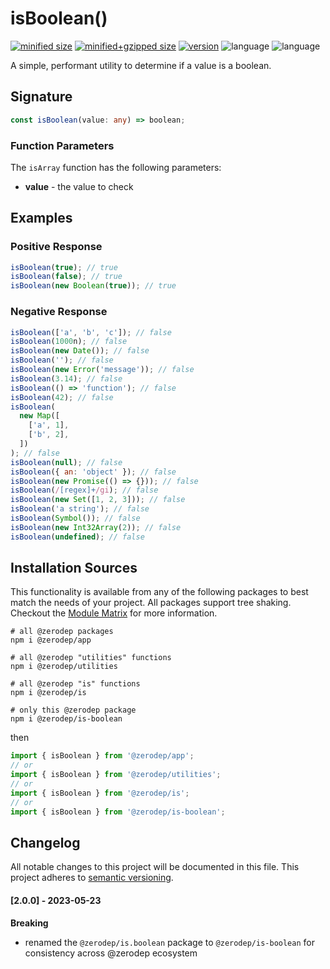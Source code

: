 # isBoolean()

[![minified size](https://img.shields.io/bundlephobia/min/@zerodep/is-boolean?style=flat-square&color=blue)](https://bundlephobia.com/package/@zerodep/is-boolean)
[![minified+gzipped size](https://img.shields.io/bundlephobia/minzip/@zerodep/is-boolean?style=flat-square&color=blue)](https://bundlephobia.com/package/@zerodep/is-boolean)
[![version](https://img.shields.io/npm/v/@zerodep/is-boolean?style=flat-square&color=blue)](https://www.npmjs.com/package/@zerodep/is-boolean)
![language](https://img.shields.io/github/languages/top/cdepage/zerodep?style=flat-square)
![language](https://img.shields.io/badge/types-included-blue?style=flat-square)

A simple, performant utility to determine if a value is a boolean.

## Signature

```typescript
const isBoolean(value: any) => boolean;
```

### Function Parameters

The `isArray` function has the following parameters:

- **value** - the value to check

## Examples

### Positive Response

```javascript
isBoolean(true); // true
isBoolean(false); // true
isBoolean(new Boolean(true)); // true
```

### Negative Response

```javascript
isBoolean(['a', 'b', 'c']); // false
isBoolean(1000n); // false
isBoolean(new Date()); // false
isBoolean(''); // false
isBoolean(new Error('message')); // false
isBoolean(3.14); // false
isBoolean(() => 'function'); // false
isBoolean(42); // false
isBoolean(
  new Map([
    ['a', 1],
    ['b', 2],
  ])
); // false
isBoolean(null); // false
isBoolean({ an: 'object' }); // false
isBoolean(new Promise(() => {})); // false
isBoolean(/[regex]+/gi); // false
isBoolean(new Set([1, 2, 3])); // false
isBoolean('a string'); // false
isBoolean(Symbol()); // false
isBoolean(new Int32Array(2)); // false
isBoolean(undefined); // false
```

## Installation Sources

This functionality is available from any of the following packages to best match the needs of your project. All packages support tree shaking. Checkout the [Module Matrix](/) for more information.

```shell
# all @zerodep packages
npm i @zerodep/app

# all @zerodep "utilities" functions
npm i @zerodep/utilities

# all @zerodep "is" functions
npm i @zerodep/is

# only this @zerodep package
npm i @zerodep/is-boolean
```

then

```javascript
import { isBoolean } from '@zerodep/app';
// or
import { isBoolean } from '@zerodep/utilities';
// or
import { isBoolean } from '@zerodep/is';
// or
import { isBoolean } from '@zerodep/is-boolean';
```

## Changelog

All notable changes to this project will be documented in this file. This project adheres to [semantic versioning](https://semver.org/spec/v2.0.0.html).

#### [2.0.0] - 2023-05-23

**Breaking**

- renamed the `@zerodep/is.boolean` package to `@zerodep/is-boolean` for consistency across @zerodep ecosystem
